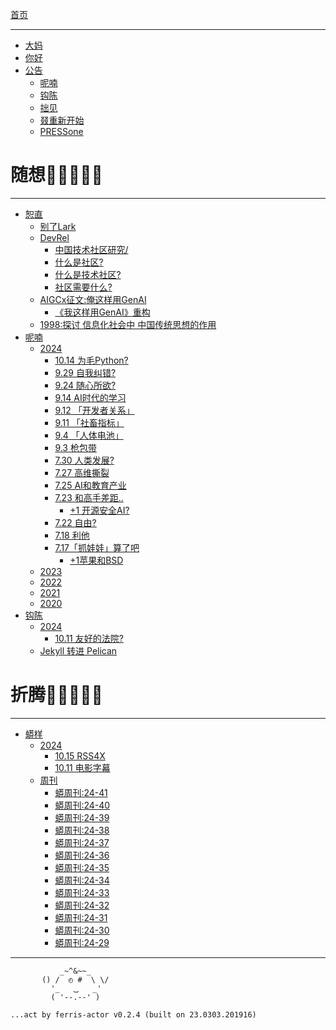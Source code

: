 [首页](./README.md)

---

- [大妈](zoomquiet.md)
- [你好](hello-world.md)
- [公告](ANN/README.md)
    + [呢喃](ANN/200302-ZQ42-ANN-NINAN.md)
    + [钩陈](ANN/200222-ZQ42-ANN-historic.md)
    + [拙见](ANN/200222-ZQ42-ANN-IMHO.md)
    + [叕重新开始](ANN/200223-ZoomQuiet42-ANN-0-aaaagin.md)
    + [PRESSone](ANN/pressone.md)

# 随想🌚🌘🌗🌖🌝

---

- [恕直](IMHO/README.md)
    + [别了Lark](IMHO/241009deLark.md)
    + [DevRel](IMHO/devrel/README.md)
        + [中国技术社区研究/](IMHO/devrel/1970-01-01-ac1024-tech-community4chinese.md)
        + [什么是社区?](IMHO/devrel/2014-02-20-ac1-zq.md)
        + [什么是技术社区?](IMHO/devrel/2014-02-27-ac2-tech-community.md)
        + [社区需要什么?](IMHO/devrel/2014-12-15-ac20-need-what.md)
    + [AIGCx征文:俺这样用GenAI](IMHO/240704-aigcxzh-genai101.md)
        + [《我这样用GenAI》重构](IMHO/240717-aigcxzh-genai102.md)
    + [1998:探讨 信息化社会中 中国传统思想的作用](IMHO/98chinese4internet.md)
- [呢喃](MurMur/README.md)
    + [2024](MurMur/2024/README.md)
        + [10.14 为毛Python?](MurMur/2024/241014.md)
        + [9.29 自我纠错?](MurMur/2024/240929.md)
        + [9.24 随心所欲?](MurMur/2024/240924.md)
        + [9.14 AI时代的学习](MurMur/2024/240914.md)
        + [9.12 「开发者关系」](MurMur/2024/240912.md)
        + [9.11 「社畜指标」](MurMur/2024/240911.md)
        + [9.4 「人体电池」](MurMur/2024/240904.md)
        + [9.3 枪包带](MurMur/2024/240903.md)
        + [7.30 人类发展?](MurMur/2024/240730.md)
        + [7.27 高维撕裂](MurMur/2024/240727.md)
        + [7.25 AI和教育产业](MurMur/2024/240725.md)
        + [7.23 和高手差距..](MurMur/2024/240723.md)
            + [+1 开源安全AI?](MurMur/2024/240723+1.md)
        + [7.22 自由?](MurMur/2024/240722.md)
        + [7.18 利他](MurMur/2024/240718.md)
        + [7.17「抓娃娃」算了吧](MurMur/2024/240717.md)
            + [+1苹果和BSD](MurMur/2024/240717-1.md)
    + [2023](MurMur/2023/README.md)
    + [2022](MurMur/2022/README.md)
    + [2021](MurMur/2021/README.md)
    + [2020](MurMur/2020/README.md)
- [钩陈](OldTouch/README.md)
    + [2024](OldTouch/2024/README.md)
        + [10.11 友好的法院?](OldTouch/2024/241011-funny-court.md)
    + [Jekyll 转进 Pelican](OldTouch/jekyll2pelican.md)

# 折腾🌚🌘🌗🌖🌝

---

- [蟒样](Pythonic/README.md)
    + [2024](Pythonic/2024/README.md)
      + [10.15 RSS4X](Pythonic/2024/241015-rss-app-x.md)
      + [10.11 电影字幕](Pythonic/2024/241011-mov-sub.md)
    + [周刊](Pythonic/weekly/README.md)
        + [蟒周刊:24-41](Pythonic/weekly/2024-41.md)
        + [蟒周刊:24-40](Pythonic/weekly/2024-40.md)
        + [蟒周刊:24-39](Pythonic/weekly/2024-39.md)
        + [蟒周刊:24-38](Pythonic/weekly/2024-38.md)
        + [蟒周刊:24-37](Pythonic/weekly/2024-37.md)
        + [蟒周刊:24-36](Pythonic/weekly/2024-36.md)
        + [蟒周刊:24-35](Pythonic/weekly/2024-35.md)
        + [蟒周刊:24-34](Pythonic/weekly/2024-34.md)
        + [蟒周刊:24-33](Pythonic/weekly/2024-33.md)
        + [蟒周刊:24-32](Pythonic/weekly/2024-32.md)
        + [蟒周刊:24-31](Pythonic/weekly/2024-31.md)
        + [蟒周刊:24-30](Pythonic/weekly/2024-30.md)
        + [蟒周刊:24-29](Pythonic/weekly/2024-29.md)

---



```
           _~^&~~_
       () /  ◴ #  \ \/
         '_   ⏡   _'
         ( '--.--' )

...act by ferris-actor v0.2.4 (built on 23.0303.201916)
```